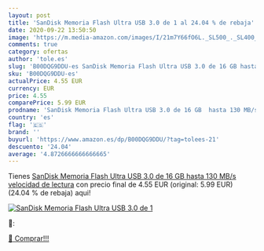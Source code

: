 ```yaml
---
layout: post
title: 'SanDisk Memoria Flash Ultra USB 3.0 de 1 al 24.04 % de rebaja'
date: 2020-09-22 13:50:50
image: 'https://m.media-amazon.com/images/I/21m7Y66fO6L._SL500_._SL400_.jpg'
comments: true
category: ofertas
author: 'tole.es'
slug: 'B00DQG9DDU-es SanDisk Memoria Flash Ultra USB 3.0 de 16 GB hasta 130...'
sku: 'B00DQG9DDU-es'
actualPrice: 4.55 EUR
currency: EUR
price: 4.55
comparePrice: 5.99 EUR
prodname: 'SanDisk Memoria Flash Ultra USB 3.0 de 16 GB  hasta 130 MB/s velocidad de lectura'
country: 'es'
flag: '🇪🇸'
brand: ''
buyurl: 'https://www.amazon.es/dp/B00DQG9DDU/?tag=tolees-21'
descuento: '24.04'
average: '4.8726666666666665'
---
```


Tienes [SanDisk Memoria Flash Ultra USB 3.0 de 16 GB  hasta 130 MB/s velocidad de lectura](https://www.amazon.es/dp/B00DQG9DDU/?tag=tolees-21) con precio final de  4.55 EUR (original: 5.99 EUR) (24.04 %  de rebaja) aqui!

[![SanDisk Memoria Flash Ultra USB 3.0 de 1](https://m.media-amazon.com/images/I/21m7Y66fO6L._SL500_._SL400_.jpg)](https://www.amazon.es/dp/B00DQG9DDU/?tag=tolees-21)

🔎:


[🛒 Comprar!!!](https://www.amazon.es/dp/B00DQG9DDU/?tag=tolees-21)
